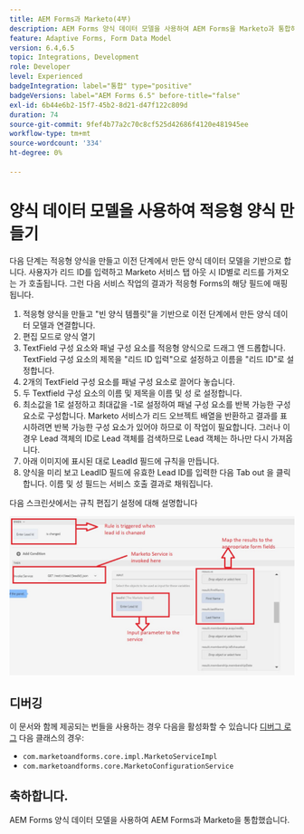 ```yaml
---
title: AEM Forms과 Marketo(4부)
description: AEM Forms 양식 데이터 모델을 사용하여 AEM Forms을 Marketo과 통합하는 방법에 대한 자습서입니다.
feature: Adaptive Forms, Form Data Model
version: 6.4,6.5
topic: Integrations, Development
role: Developer
level: Experienced
badgeIntegration: label="통합" type="positive"
badgeVersions: label="AEM Forms 6.5" before-title="false"
exl-id: 6b44e6b2-15f7-45b2-8d21-d47f122c809d
duration: 74
source-git-commit: 9fef4b77a2c70c8cf525d42686f4120e481945ee
workflow-type: tm+mt
source-wordcount: '334'
ht-degree: 0%

---
```


# 양식 데이터 모델을 사용하여 적응형 양식 만들기

다음 단계는 적응형 양식을 만들고 이전 단계에서 만든 양식 데이터 모델을 기반으로 합니다.
사용자가 리드 ID를 입력하고 Marketo 서비스 탭 아웃 시 ID별로 리드를 가져오는 가 호출됩니다. 그런 다음 서비스 작업의 결과가 적응형 Forms의 해당 필드에 매핑됩니다.

1. 적응형 양식을 만들고 &quot;빈 양식 템플릿&quot;을 기반으로 이전 단계에서 만든 양식 데이터 모델과 연결합니다.
1. 편집 모드로 양식 열기
1. TextField 구성 요소와 패널 구성 요소를 적응형 양식으로 드래그 앤 드롭합니다. TextField 구성 요소의 제목을 &quot;리드 ID 입력&quot;으로 설정하고 이름을 &quot;리드 ID&quot;로 설정합니다.
1. 2개의 TextField 구성 요소를 패널 구성 요소로 끌어다 놓습니다.
1. 두 Textfield 구성 요소의 이름 및 제목을 이름 및 성 로 설정합니다.
1. 최소값을 1로 설정하고 최대값을 -1로 설정하여 패널 구성 요소를 반복 가능한 구성 요소로 구성합니다. Marketo 서비스가 리드 오브젝트 배열을 반환하고 결과를 표시하려면 반복 가능한 구성 요소가 있어야 하므로 이 작업이 필요합니다. 그러나 이 경우 Lead 객체의 ID로 Lead 객체를 검색하므로 Lead 객체는 하나만 다시 가져옵니다.
1. 아래 이미지에 표시된 대로 LeadId 필드에 규칙을 만듭니다.
1. 양식을 미리 보고 LeadID 필드에 유효한 Lead ID를 입력한 다음 Tab out 을 클릭합니다. 이름 및 성 필드는 서비스 호출 결과로 채워집니다.

다음 스크린샷에서는 규칙 편집기 설정에 대해 설명합니다

![규칙 편집자](assets/ruleeditor.jfif)

## 디버깅

이 문서와 함께 제공되는 번들을 사용하는 경우 다음을 활성화할 수 있습니다 [디버그 로그](http://localhost:4502/system/console/slinglog) 다음 클래스의 경우:

+ `com.marketoandforms.core.impl.MarketoServiceImpl`
+ `com.marketoandforms.core.MarketoConfigurationService`

## 축하합니다.

AEM Forms 양식 데이터 모델을 사용하여 AEM Forms과 Marketo을 통합했습니다.